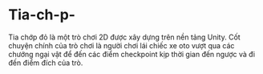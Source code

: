# Tia-ch-p-
Tia chớp đỏ là một trò chơi 2D được xây dựng trên nền tảng Unity. Cốt chuyện chính của trò chơi là người chơi lái  chiếc xe oto vượt qua các chướng ngại vật để đến các điểm checkpoint kịp thời gian đến ngược và đi đến điểm đích của trò.
